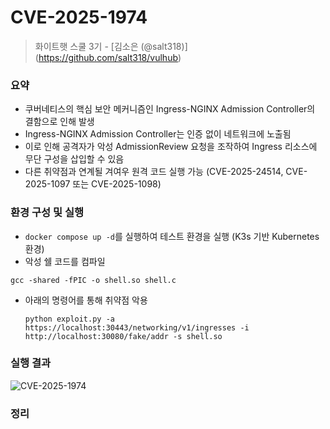 # CVE-2025-1974
> 화이트햇 스쿨 3기 - [김소은 (@salt318)] (https://github.com/salt318/vulhub)

### 요약

- 쿠버네티스의 핵심 보안 메커니즘인 Ingress-NGINX Admission Controller의 결함으로 인해 발생
- Ingress-NGINX Admission Controller는 인증 없이 네트워크에 노출됨
- 이로 인해 공격자가 악성 AdmissionReview 요청을 조작하여 Ingress 리소스에 무단 구성을 삽입할 수 있음
- 다른 취약점과 연계될 겨여우 원격 코드 실행 가능 (CVE-2025-24514, CVE-2025-1097 또는 CVE-2025-1098)


### 환경 구성 및 실행
- `docker compose up -d`를 실행하여 테스트 환경을 실행 (K3s 기반 Kubernetes 환경)
- 악성 쉘 코드를 컴파일
```
gcc -shared -fPIC -o shell.so shell.c
```
- 아래의 명령어를 통해 취약점 악용
  ```
  python exploit.py -a https://localhost:30443/networking/v1/ingresses -i http://localhost:30080/fake/addr -s shell.so
  ```
### 실행 결과
![CVE-2025-1974](https://github.com/salt318/CVE-2025-1974/blob/main/CVE-2025-1974.png)

### 정리
